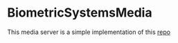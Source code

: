 # BiometricSystemsMedia

This media server is a simple implementation of this [repo](https://github.com/illuspas/Node-Media-Server)